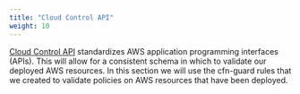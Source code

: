 ```yaml
---
title: "Cloud Control API"
weight: 10
---
```


[Cloud Control API](https://docs.aws.amazon.com/cloudcontrolapi/latest/userguide/what-is-cloudcontrolapi.html) standardizes AWS application programming interfaces (APIs). This will allow for a consistent schema in which to validate our deployed AWS resources. In this section we will use the cfn-guard rules that we created to validate policies on AWS resources that have been deployed.